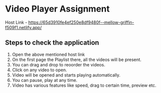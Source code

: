 # Video Player Assignment

Host Link - https://65d3910fe4ef250e8df9480f--mellow-griffin-f509f1.netlify.app/

## Steps to check the application
1. Open the above mentioned host link
2. On the first page the Playlist there, all the videos will be present.
3. You can drag and drop to reoorder the videos.
4. Click on any video to open.
5. Video will be opened and starts playing automatically.
6. You can pause, play at any time.
7. Video has various features like speed, drag to certain time, preview etc.